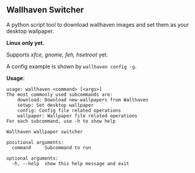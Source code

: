 ## Wallhaven Switcher
A python script tool to download wallhaven images and set them as your desktop wallpaper.

**Linux only yet.** 

Supports *xfce, gnome, feh, hsetroot*  yet.

A config example is shown by `wallhaven config -g`.

**Usage**:
```
usage: wallhaven <command> [<args>]
The most commonly used subcommands are:
    download: Download new wallpapers from Wallhaven
    setwp: Set desktop wallpaper
    config: Config file related operations
    wallpaper: Wallpaper file related operations
For each subcommand, use -h to show help

Wallhaven wallpaper switcher

positional arguments:
  command     Subcommand to run

optional arguments:
  -h, --help  show this help message and exit
```
